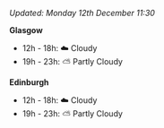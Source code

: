 *Updated: Monday 12th December 11:30*

**Glasgow**

* 12h - 18h: :cloud: Cloudy
* 19h - 23h: :partly_sunny: Partly Cloudy

**Edinburgh**

* 12h - 18h: :cloud: Cloudy
* 19h - 23h: :partly_sunny: Partly Cloudy
